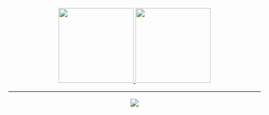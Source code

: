 <p align="center">
<a href="https://github.com/zeloww">
  <img height="150em" src="https://github-readme-stats.vercel.app/api?username=tms-strs&show_icons=true&hide_border=true&theme=tokyonight"/>
  <img height="150em" src="https://github-readme-stats.vercel.app/api/top-langs/?username=tms-strs&show_icons=true&hide_border=true&theme=tokyonight"/>
</a>
  
</p>

-----

<p align="center">
  <img src="https://komarev.com/ghpvc/?username=tms-strs&color=blue" />
</p>

